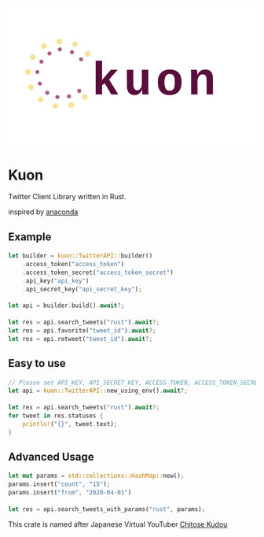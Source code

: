![kuon](.github/images/kuon.png)

# Kuon

Twitter Client Library written in Rust.

inspired by [anaconda](https://github.com/ChimeraCoder/anaconda)

## Example

```rust
let builder = kuon::TwitterAPI::builder()
    .access_token("access_token")
    .access_token_secret("access_token_secret")
    .api_key("api_key")
    .api_secret_key("api_secret_key");

let api = builder.build().await?;

let res = api.search_tweets("rust").await?;
let res = api.favorite("tweet_id").await?;
let res = api.retweet("tweet_id").await?;
```

## Easy to use

```rust
// Please set API_KEY, API_SECRET_KEY, ACCESS_TOKEN, ACCESS_TOKEN_SECRET in your environment
let api = kuon::TwitterAPI::new_using_env().await?;

let res = api.search_tweets("rust").await?;
for tweet in res.statuses {
    println!("{}", tweet.text);
}
```


## Advanced Usage

```rust
let mut params = std::collections::HashMap::new();
params.insert("count", "15");
params.insert("from", "2020-04-01")

let res = api.search_tweets_with_params("rust", params);
```


This crate is named after Japanese Virtual YouTuber [Chitose Kudou](https://www.youtube.com/channel/UCP2o-o6u4uX3uq1hXspl0rg)
